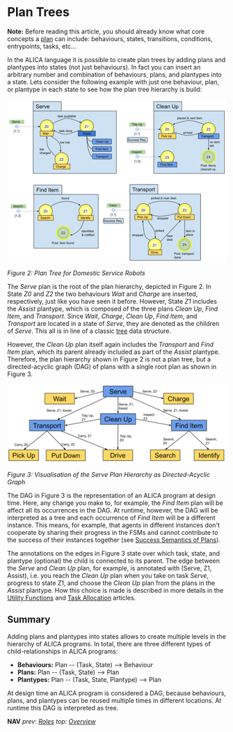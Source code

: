 # Plan Trees

**Note:** Before reading this article, you should already know what core concepts a [plan](./plans.md) can include: behaviours, states, transitions, conditions, entrypoints, tasks, etc...

In the ALICA language it is possible to create plan trees by adding plans and plantypes into states (not just behaviours). In fact you can insert an arbitrary number and combination of behaviours, plans, and plantypes into a state.  Lets consider the following example with just one behaviour, plan, or plantype in each state to see how the plan tree hierarchy is build: 

![serve_plan_tree_example](../images/serve_plan_tree_example.svg)

*Figure 2: Plan Tree for Domestic Service Robots*

The *Serve* plan is the root of the plan hierarchy, depicted in Figure 2. In State *Z0* and *Z2* the two behaviours *Wait* and *Charge* are inserted, respectively, just like you have seen it before. However, State *Z1* includes the *Assist* plantype, which is composed of the three plans *Clean Up*, *Find Item*, and *Transport*. Since *Wait*, *Charge*, *Clean Up*, *Find Item*, and *Transport* are located in a state of *Serve*, they are denoted as the children of *Serve*. This all is in line of a classic [tree](https://en.wikipedia.org/wiki/Tree_(data_structure)) data structure. 

However, the *Clean Up* plan itself again includes the *Transport* and *Find Item* plan, which its parent already included as part of the *Assist* plantype. Therefore, the plan hierarchy shown in Figure 2 is not a plan tree, but a directed-acyclic graph (DAG) of plans with a single root plan as shown in Figure 3.

![dag_plan_hierarchy_example](../images/dag_plan_hierarchy_example.svg)

*Figure 3: Visualisation of the Serve Plan Hierarchy as Directed-Acyclic Graph*

The DAG in Figure 3 is the representation of an ALICA program at design time. Here, any change you make to, for example, the *Find Item* plan will be affect all its occurrences in the DAG. At runtime, however, the DAG will be interpreted as a tree and each occurrence of *Find Item* will be a different instance. This means, for example, that agents in different instances don't cooperate by sharing their progress in the FSMs and cannot contribute to the success of their instances together (see [Success Semantics of Plans](./plans.md)).

The annotations on the edges in Figure 3 state over which task, state, and plantype (optional) the child is connected to its parent. The edge between the *Serve* and *Clean Up* plan, for example, is annotated with (Serve, Z1, Assist), i.e. you reach the *Clean Up* plan when you take on task *Serve*, progress to state Z1, and choose the *Clean Up* plan from the plans in the *Assist* plantype. How this choice is made is described in more details in the [Utility Functions](./utility_functions.md) and [Task Allocation](./task_allocation.md) articles.

## Summary

Adding plans and plantypes into states allows to create multiple levels in the hierarchy of ALICA programs. In total, there are three different types of child-relationships in ALICA programs:

* **Behaviours:** Plan -- (Task, State) --> Behaviour
* **Plans:** Plan -- (Task, State) --> Plan
* **Plantypes:** Plan -- (Task, State, Plantype) --> Plan

At design time an ALICA program is considered a DAG, because behaviours, plans, and plantypes can be reused multiple times in different locations. At runtime this DAG is interpreted as tree.

**NAV** *prev: [Roles](roles.md)*  *top: [Overview](../README.md)* 